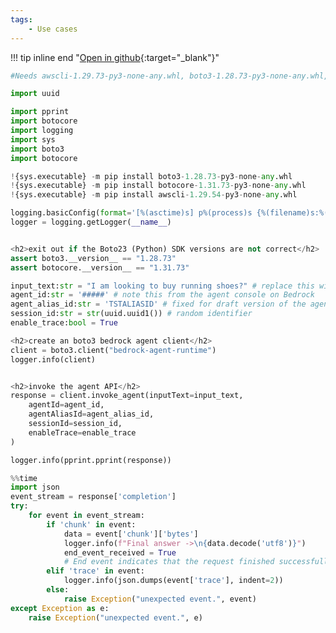 ```yaml
---
tags:
    - Use cases
---
```


!!! tip inline end "[Open in github](https://github.com/aws-samples/amazon-bedrock-samples/tree/main/agents-and-function-calling/bedrock-agents/use-case-examples/agentsforbedrock-retailagent/workshop/test_retailagent_agentsforbedrock.ipynb){:target="_blank"}"

```python
#Needs awscli-1.29.73-py3-none-any.whl, boto3-1.28.73-py3-none-any.whl, botocore-1.31.73-py3-none-any.whl
```


```python
import uuid

import pprint
import botocore
import logging
import sys
import boto3
import botocore

!{sys.executable} -m pip install boto3-1.28.73-py3-none-any.whl
!{sys.executable} -m pip install botocore-1.31.73-py3-none-any.whl
!{sys.executable} -m pip install awscli-1.29.54-py3-none-any.whl

logging.basicConfig(format='[%(asctime)s] p%(process)s {%(filename)s:%(lineno)d} %(levelname)s - %(message)s', level=logging.INFO)
logger = logging.getLogger(__name__)

```


```python


```


```python
<h2>exit out if the Boto23 (Python) SDK versions are not correct</h2>
assert boto3.__version__ == "1.28.73"
assert botocore.__version__ == "1.31.73"

```


```python
input_text:str = "I am looking to buy running shoes?" # replace this with a prompt relevant to your agent
agent_id:str = '#####' # note this from the agent console on Bedrock
agent_alias_id:str = 'TSTALIASID' # fixed for draft version of the agent
session_id:str = str(uuid.uuid1()) # random identifier
enable_trace:bool = True

```


```python
<h2>create an boto3 bedrock agent client</h2>
client = boto3.client("bedrock-agent-runtime")
logger.info(client)

```


```python

<h2>invoke the agent API</h2>
response = client.invoke_agent(inputText=input_text,
    agentId=agent_id,
    agentAliasId=agent_alias_id,
    sessionId=session_id,
    enableTrace=enable_trace
)

logger.info(pprint.pprint(response))

```


```python
%%time
import json
event_stream = response['completion']
try:
    for event in event_stream:        
        if 'chunk' in event:
            data = event['chunk']['bytes']
            logger.info(f"Final answer ->\n{data.decode('utf8')}") 
            end_event_received = True
            # End event indicates that the request finished successfully
        elif 'trace' in event:
            logger.info(json.dumps(event['trace'], indent=2))
        else:
            raise Exception("unexpected event.", event)
except Exception as e:
    raise Exception("unexpected event.", e)

```


```python

```
